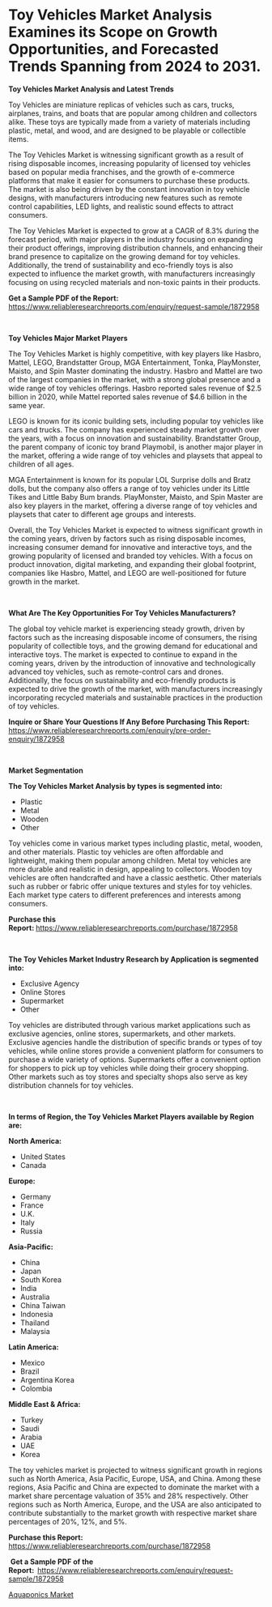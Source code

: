 <p><h1>Toy Vehicles Market Analysis Examines its Scope on Growth Opportunities, and Forecasted Trends Spanning from 2024 to 2031.</h1></p><p><strong>Toy Vehicles Market Analysis and Latest Trends</strong></p>
<p><p>Toy Vehicles are miniature replicas of vehicles such as cars, trucks, airplanes, trains, and boats that are popular among children and collectors alike. These toys are typically made from a variety of materials including plastic, metal, and wood, and are designed to be playable or collectible items.</p><p>The Toy Vehicles Market is witnessing significant growth as a result of rising disposable incomes, increasing popularity of licensed toy vehicles based on popular media franchises, and the growth of e-commerce platforms that make it easier for consumers to purchase these products. The market is also being driven by the constant innovation in toy vehicle designs, with manufacturers introducing new features such as remote control capabilities, LED lights, and realistic sound effects to attract consumers.</p><p>The Toy Vehicles Market is expected to grow at a CAGR of 8.3% during the forecast period, with major players in the industry focusing on expanding their product offerings, improving distribution channels, and enhancing their brand presence to capitalize on the growing demand for toy vehicles. Additionally, the trend of sustainability and eco-friendly toys is also expected to influence the market growth, with manufacturers increasingly focusing on using recycled materials and non-toxic paints in their products.</p></p>
<p><strong>Get a Sample PDF of the Report:&nbsp;</strong> <a href="https://www.reliableresearchreports.com/enquiry/request-sample/1872958">https://www.reliableresearchreports.com/enquiry/request-sample/1872958</a></p>
<p>&nbsp;</p>
<p><strong>Toy Vehicles Major Market Players</strong></p>
<p><p>The Toy Vehicles Market is highly competitive, with key players like Hasbro, Mattel, LEGO, Brandstatter Group, MGA Entertainment, Tonka, PlayMonster, Maisto, and Spin Master dominating the industry. Hasbro and Mattel are two of the largest companies in the market, with a strong global presence and a wide range of toy vehicles offerings. Hasbro reported sales revenue of $2.5 billion in 2020, while Mattel reported sales revenue of $4.6 billion in the same year.</p><p>LEGO is known for its iconic building sets, including popular toy vehicles like cars and trucks. The company has experienced steady market growth over the years, with a focus on innovation and sustainability. Brandstatter Group, the parent company of iconic toy brand Playmobil, is another major player in the market, offering a wide range of toy vehicles and playsets that appeal to children of all ages.</p><p>MGA Entertainment is known for its popular LOL Surprise dolls and Bratz dolls, but the company also offers a range of toy vehicles under its Little Tikes and Little Baby Bum brands. PlayMonster, Maisto, and Spin Master are also key players in the market, offering a diverse range of toy vehicles and playsets that cater to different age groups and interests.</p><p>Overall, the Toy Vehicles Market is expected to witness significant growth in the coming years, driven by factors such as rising disposable incomes, increasing consumer demand for innovative and interactive toys, and the growing popularity of licensed and branded toy vehicles. With a focus on product innovation, digital marketing, and expanding their global footprint, companies like Hasbro, Mattel, and LEGO are well-positioned for future growth in the market.</p></p>
<p>&nbsp;</p>
<p><strong>What Are The Key Opportunities For Toy Vehicles Manufacturers?</strong></p>
<p><p>The global toy vehicle market is experiencing steady growth, driven by factors such as the increasing disposable income of consumers, the rising popularity of collectible toys, and the growing demand for educational and interactive toys. The market is expected to continue to expand in the coming years, driven by the introduction of innovative and technologically advanced toy vehicles, such as remote-control cars and drones. Additionally, the focus on sustainability and eco-friendly products is expected to drive the growth of the market, with manufacturers increasingly incorporating recycled materials and sustainable practices in the production of toy vehicles.</p></p>
<p><strong>Inquire or Share Your Questions If Any Before Purchasing This Report:</strong> <a href="https://www.reliableresearchreports.com/enquiry/pre-order-enquiry/1872958">https://www.reliableresearchreports.com/enquiry/pre-order-enquiry/1872958</a></p>
<p>&nbsp;</p>
<p><strong>Market Segmentation</strong></p>
<p><strong>The Toy Vehicles Market Analysis by types is segmented into:</strong></p>
<p><ul><li>Plastic</li><li>Metal</li><li>Wooden</li><li>Other</li></ul></p>
<p><p>Toy vehicles come in various market types including plastic, metal, wooden, and other materials. Plastic toy vehicles are often affordable and lightweight, making them popular among children. Metal toy vehicles are more durable and realistic in design, appealing to collectors. Wooden toy vehicles are often handcrafted and have a classic aesthetic. Other materials such as rubber or fabric offer unique textures and styles for toy vehicles. Each market type caters to different preferences and interests among consumers.</p></p>
<p><strong>Purchase this Report:&nbsp;</strong><a href="https://www.reliableresearchreports.com/purchase/1872958">https://www.reliableresearchreports.com/purchase/1872958</a></p>
<p>&nbsp;</p>
<p><strong>The Toy Vehicles Market Industry Research by Application is segmented into:</strong></p>
<p><ul><li>Exclusive Agency</li><li>Online Stores</li><li>Supermarket</li><li>Other</li></ul></p>
<p><p>Toy vehicles are distributed through various market applications such as exclusive agencies, online stores, supermarkets, and other markets. Exclusive agencies handle the distribution of specific brands or types of toy vehicles, while online stores provide a convenient platform for consumers to purchase a wide variety of options. Supermarkets offer a convenient option for shoppers to pick up toy vehicles while doing their grocery shopping. Other markets such as toy stores and specialty shops also serve as key distribution channels for toy vehicles.</p></p>
<p>&nbsp;</p>
<p><strong>In terms of Region, the Toy Vehicles Market Players available by Region are:</strong></p>
<p>
    <p> <strong> North America: </strong>
        <ul>
            <li>United States</li>
            <li>Canada</li>
        </ul>
        </p> 
    <p> <strong> Europe: </strong>
        <ul>
            <li>Germany</li>
            <li>France</li>
            <li>U.K.</li>
            <li>Italy</li>
            <li>Russia</li>
        </ul>
        </p> 
    <p> <strong> Asia-Pacific: </strong>
        <ul>
            <li>China</li>
            <li>Japan</li>
            <li>South Korea</li>
            <li>India</li>
            <li>Australia</li>
            <li>China Taiwan</li>
            <li>Indonesia</li>
            <li>Thailand</li>
            <li>Malaysia</li>
        </ul>
        </p> 
    <p> <strong> Latin America: </strong>
        <ul>
            <li>Mexico</li>
            <li>Brazil</li>
            <li>Argentina Korea</li>
            <li>Colombia</li>
        </ul>
        </p> 
    <p> <strong> Middle East & Africa: </strong>
        <ul>
            <li>Turkey</li>
            <li>Saudi</li>
            <li>Arabia</li>
            <li>UAE</li>
            <li>Korea</li>
        </ul>
    </p>
    </p>
<p><p>The toy vehicles market is projected to witness significant growth in regions such as North America, Asia Pacific, Europe, USA, and China. Among these regions, Asia Pacific and China are expected to dominate the market with a market share percentage valuation of 35% and 28% respectively. Other regions such as North America, Europe, and the USA are also anticipated to contribute substantially to the market growth with respective market share percentages of 20%, 12%, and 5%.</p></p>
<p><strong>Purchase this Report: </strong><a href="https://www.reliableresearchreports.com/purchase/1872958">https://www.reliableresearchreports.com/purchase/1872958</a></p>
<p>&nbsp;<strong>Get a Sample PDF of the Report:&nbsp;&nbsp;</strong><a href="https://www.reliableresearchreports.com/enquiry/request-sample/1872958">https://www.reliableresearchreports.com/enquiry/request-sample/1872958</a></p>
<p><strong></strong></p>
<p><p><a href="https://artistic-helicopter-ca9.notion.site/Aquaponics-Market-Size-Market-Trends-and-Growth-Outlook-forecasted-for-period-from-2024-to-2031-43fda289dfc44a048f0f1cae998afbdb">Aquaponics Market</a></p></p>